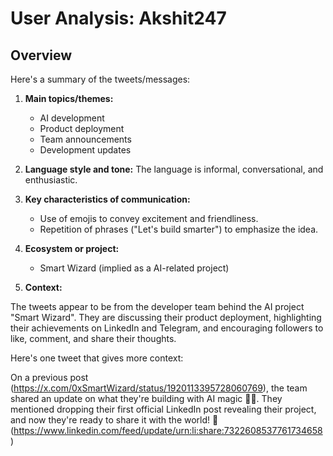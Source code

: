 # User Analysis: Akshit247

## Overview

Here's a summary of the tweets/messages:

1. **Main topics/themes:**
   - AI development
   - Product deployment
   - Team announcements
   - Development updates

2. **Language style and tone:** The language is informal, conversational, and enthusiastic.
3. **Key characteristics of communication:**
   - Use of emojis to convey excitement and friendliness.
   - Repetition of phrases ("Let's build smarter") to emphasize the idea.
4. **Ecosystem or project:**
   - Smart Wizard (implied as a AI-related project)
5. **Context:**

The tweets appear to be from the developer team behind the AI project "Smart Wizard". They are discussing their product deployment, highlighting their achievements on LinkedIn and Telegram, and encouraging followers to like, comment, and share their thoughts.

Here's one tweet that gives more context:

On a previous post (https://x.com/0xSmartWizard/status/1920113395728060769), the team shared an update on what they're building with AI magic 🧙‍♂️. They mentioned dropping their first official LinkedIn post revealing their project, and now they're ready to share it with the world! 🔗 (https://www.linkedin.com/feed/update/urn:li:share:7322608537761734658)